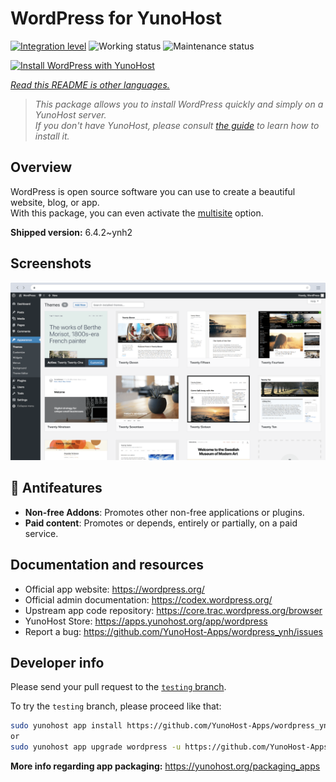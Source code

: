 <!--
N.B.: This README was automatically generated by <https://github.com/YunoHost/apps/tree/master/tools/readme_generator>
It shall NOT be edited by hand.
-->

# WordPress for YunoHost

[![Integration level](https://dash.yunohost.org/integration/wordpress.svg)](https://dash.yunohost.org/appci/app/wordpress) ![Working status](https://ci-apps.yunohost.org/ci/badges/wordpress.status.svg) ![Maintenance status](https://ci-apps.yunohost.org/ci/badges/wordpress.maintain.svg)

[![Install WordPress with YunoHost](https://install-app.yunohost.org/install-with-yunohost.svg)](https://install-app.yunohost.org/?app=wordpress)

*[Read this README is other languages.](./ALL_README.md)*

> *This package allows you to install WordPress quickly and simply on a YunoHost server.*  
> *If you don't have YunoHost, please consult [the guide](https://yunohost.org/install) to learn how to install it.*

## Overview

WordPress is open source software you can use to create a beautiful website, blog, or app.  
With this package, you can even activate the [multisite](https://wordpress.org/support/article/glossary/#multisite) option.


**Shipped version:** 6.4.2~ynh2

## Screenshots

![Screenshot of WordPress](./doc/screenshots/screen-themes.png)

## :red_circle: Antifeatures

- **Non-free Addons**: Promotes other non-free applications or plugins.
- **Paid content**: Promotes or depends, entirely or partially, on a paid service.

## Documentation and resources

- Official app website: <https://wordpress.org/>
- Official admin documentation: <https://codex.wordpress.org/>
- Upstream app code repository: <https://core.trac.wordpress.org/browser>
- YunoHost Store: <https://apps.yunohost.org/app/wordpress>
- Report a bug: <https://github.com/YunoHost-Apps/wordpress_ynh/issues>

## Developer info

Please send your pull request to the [`testing` branch](https://github.com/YunoHost-Apps/wordpress_ynh/tree/testing).

To try the `testing` branch, please proceed like that:

```bash
sudo yunohost app install https://github.com/YunoHost-Apps/wordpress_ynh/tree/testing --debug
or
sudo yunohost app upgrade wordpress -u https://github.com/YunoHost-Apps/wordpress_ynh/tree/testing --debug
```

**More info regarding app packaging:** <https://yunohost.org/packaging_apps>
